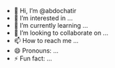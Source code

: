 - 👋 Hi, I’m @abdochatir
- 👀 I’m interested in ...
- 🌱 I’m currently learning ...
- 💞️ I’m looking to collaborate on ...
- 📫 How to reach me ...
- 😄 Pronouns: ...
- ⚡ Fun fact: ...

<!---
abdochatir/abdochatir is a ✨ special ✨ repository because its `README.md` (this file) appears on your GitHub profile.
You can click the Preview link to take a look at your changes.
--->
